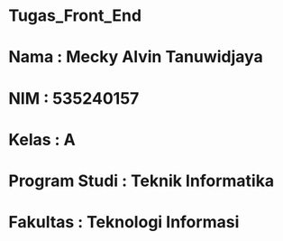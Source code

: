 # Tugas_Front_End
# Nama : Mecky Alvin Tanuwidjaya
# NIM : 535240157
# Kelas : A
# Program Studi : Teknik Informatika 
# Fakultas : Teknologi Informasi
